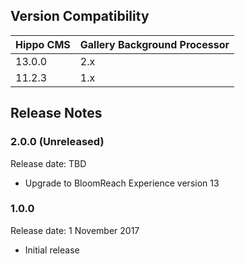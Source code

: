 <!--
  Copyright 2017-2018 BloomReach Inc (https://www.bloomreach.com)

  Licensed under the Apache License, Version 2.0 (the "License");
  you may not use this file except in compliance with the License.
  You may obtain a copy of the License at

   http://www.apache.org/licenses/LICENSE-2.0

  Unless required by applicable law or agreed to in writing, software
  distributed under the License is distributed on an "AS IS" BASIS,
  WITHOUT WARRANTIES OR CONDITIONS OF ANY KIND, either express or implied.
  See the License for the specific language governing permissions and
  limitations under the License.
  -->

## Version Compatibility

| Hippo CMS | Gallery Background Processor |
| --------- |------------------------------| 
| 13.0.0    | 2.x                          |
| 11.2.3    | 1.x                          |

## Release Notes

### 2.0.0 (Unreleased) 

<p class="smallinfo">Release date: TBD</p>

+ Upgrade to BloomReach Experience version 13

### 1.0.0  

<p class="smallinfo">Release date: 1 November 2017</p>

+ Initial release
